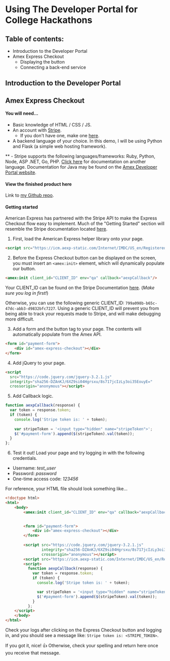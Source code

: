 
# Using The Developer Portal for College Hackathons

## Table of contents:

 * Introduction to the Developer Portal
 * Amex Express Checkout
   * Displaying the button
   * Connecting a back-end service

## Introduction to the Developer Portal


## Amex Express Checkout

#### You will need...
* Basic knowledge of HTML / CSS / JS.
* An account with [Stripe](https://stripe.com/).
  * If you don't have one, make one [here](https://dashboard.stripe.com/register).
* A backend language of your choice. In this demo, I will be using Python and Flask (a simple web hosting framework).

** - Stripe supports the following languages/frameworks: Ruby, Python, Node, ASP .NET, Go, PHP. [Click here](https://stripe.com/docs/checkout/tutorial) for documentation on another language. Documentation for Java may be found on the [Amex Developer Portal website](https://developer.americanexpress.com/products/express-checkout/guide).

#### View the finished product here
Link to [my Github repo](https://github.com/dannysepler/developer_portal).


#### Getting started

American Express has partnered with the Stripe API to make the Express Checkout flow easy to implement. Much of the "Getting Started" section will resemble the Stripe documentation located [here](https://stripe.com/docs/amex-express-checkout).

1. First, load the American Express helper library onto your page.

```html
<script src="https://icm.aexp-static.com/Internet/IMDC/US_en/RegisteredCard/AmexExpressCheckout/js/AmexExpressCheckout.js"></script>
```

2. Before the Express Checkout button can be displayed on the screen, you must insert an `<amex:init>` element, which will dynamically populate our button.

```html
<amex:init client_id="CLIENT_ID" env="qa" callback="aexpCallback"/>
```

Your CLIENT_ID can be found on the Stripe Documentation [here](https://stripe.com/docs/amex-express-checkout#testing). (*Make sure you log in first!*)

Otherwise, you can use the following generic CLIENT_ID: `799a098b-b65c-47dc-abb3-d9832bfc7227`. Using a generic CLIENT_ID will prevent you from being able to track your requests made to Stripe, and will make debugging more difficult.


3. Add a form and the button tag to your page. The contents will automatically populate from the Amex API.

```html
<form id="payment-form">
	<div id="amex-express-checkout"></div>
</form>
```

4. Add jQuery to your page.

```html
<script
  src="https://code.jquery.com/jquery-3.2.1.js"
  integrity="sha256-DZAnKJ/6XZ9si04Hgrsxu/8s717jcIzLy3oi35EouyE="
  crossorigin="anonymous"></script>
```

5. Add Callback logic.

```javascript
function aexpCallback(response) {
  var token = response.token;
  if (token) {
  	console.log('Stripe token is: ' + token);
  
    var stripeToken = '<input type="hidden" name="stripeToken">';
    $('#payment-form').append($(stripeToken).val(token));
  }
};
```

6. Test it out! Load your page and try logging in with the following credentials.

* Username: *test_user*
* Password: *password*
* One-time access code: *123456*

For reference, your HTML file should look something like...

```html
<!doctype html>
<html>
	<body>
    	<amex:init client_id="CLIENT_ID" env="qa" callback="aexpCallback"/>

    
        <form id="payment-form">
          	<div id="amex-express-checkout"></div>
        </form>
      
        <script src="https://code.jquery.com/jquery-3.2.1.js"
      			integrity="sha256-DZAnKJ/6XZ9si04Hgrsxu/8s717jcIzLy3oi35EouyE="
      			crossorigin="anonymous"></script>
    	<script src="https://icm.aexp-static.com/Internet/IMDC/US_en/RegisteredCard/AmexExpressCheckout/js/AmexExpressCheckout.js"></script>
        <script>
          function aexpCallback(response) {
            var token = response.token;
            if (token) {
              console.log('Stripe token is: ' + token);

              var stripeToken = '<input type="hidden" name="stripeToken">';
              $('#payment-form').append($(stripeToken).val(token));
            }
          };
	</script>
    </body>
</html>
```

Check your logs after clicking on the Express Checkout button and logging in, and you should see a message like: `Stripe token is: <STRIPE_TOKEN>`.

If you got it, nice! :+1: Otherwise, check your spelling and return here once you receive that message.